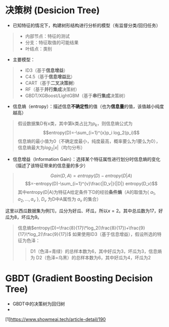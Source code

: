 # 决策树 (Desicion Tree)
* 已知特征的情况下，构建树形结构进行分析的模型（有监督分类/回归任务）

>* 内部节点：特征的测试
>* 分支：特征取值的可能结果
>* 叶结点：类别

* 主要模型：
>* ID3（基于**信息增益**）
>* C4.5（基于**信息增益比**）
>* CART（基于**二叉决策树**）
>* RF（基于**并行集成**决策树）
>* GBDT/XGBoost/LightGBM（基于**串行集成**决策树）

* 信息熵（entropy）：描述信息**不确定性**的值（也为**信息量**的值，该值越小纯度越高）
> 假设数据集D有x类，其中第k类占比为$p_k$，则信息熵公式为
>$$entropy(D)=-\sum_{i=1}^{x}p_i log_2(p_i)$$
> 信息熵的最小值为0（不确定度最小，纯度最高，概率要么为1要么为0），信息熵最大为$log_2|x|$（均匀分布）
* 信息增益（Information Gain）：选择某个特征属性进行划分时信息熵的变化（描述了该特征带来的信息量的多少）
> $$Gain(D,A)=entropy(D)-entropy(D|A)$$
> $$=-entropy(D)-\sum_{i=1}^{v}\frac{|D_v|}{|D|} entropy(D_v)$$
> 其中entropy(D|A)为特征A给定条件下D的经验**条件熵**（A的取值为{ $a_1,a_2,...,a_v$ }, $D_v$ 为D中A属性为 $a_v$ 的集合）


这里以西瓜数据集为例[1]，瓜分为好瓜、坏瓜，所以$x=2$。其中总瓜数为17，好瓜为8，坏瓜为9。
> 信息熵$entropy(D)=\frac{8}{17}\*log_2(\frac{8}{17})+\frac{9}{17}\*log_2(\frac{9}{17})$
如果使用ID3（基于信息增益），假设所选的特征为色泽：
>> D1（色泽=青绿）的总样本数为6，其中好瓜为3，坏瓜为3，信息熵为
>> D2（色泽=乌黑）的总样本数为6，其中好瓜为4，坏瓜为2




# GBDT (Gradient Boosting Decision Tree)
* GBDT中的决策树为回归树
* 


[1]https://www.showmeai.tech/article-detail/190
